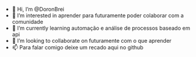 - 👋 Hi, I’m @DoronBrei
- 👀 I’m interested in  aprender  para futuramente poder colaborar com a comunidade
- 🌱 I’m currently learning automação e análise de processos baseado em api
- 💞️ I’m looking to collaborate on futuramente com o que aprender
- 📫 Para falar comigo deixe um recado aqui no github

<!---
DoronBrei/DoronBrei is a ✨ special ✨ repository because its `README.md` (this file) appears on your GitHub profile.
You can click the Preview link to take a look at your changes.
--->
